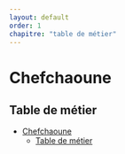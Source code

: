 ```yaml
---
layout: default
order: 1
chapitre: "table de métier"
---
```


# Chefchaoune
<!-- new slide -->

## Table de métier

<!-- note  -->

- [Chefchaoune](#chefchaoune)
  - [Table de métier](#table-de-métier)
